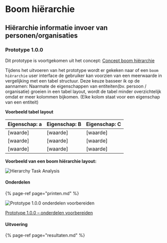 # Boom hiërarchie


## Hiërarchie informatie invoer van personen/organisaties


### Prototype 1.0.0
Dit prototype is voortgekomen uit het concept:
[Concept boom hiërarchie](https://app.gitbook.com/@jorik/s/project-blauwdruk/concepten/boom-hierarchie)

Tijdens het uitvoeren van het prototype wordt er gekeken naar of een `boom hiërarchie` user interface de gebruiker kan voorzien van een meerwaarde in vergelijking met een tabel structuur. Deze keuze basseer ik op de aannamen: Naarmate de eigenschappen van entiteiten(bv. persoon / organisatie) groeien in een tabel layout, wordt de tabel minder overzichtelijk omdat er meer kolommen bijkomen. (Elke kolom staat voor een eigenschap van een entiteit)


__Voorbeeld tabel layout__

| Eigenschap: a | Eigenschap: B | Eigenschap: C |
|---------------|---------------|---------------|
| [waarde]      | [waarde]      | [waarde]      |
| [waarde]      | [waarde]      | [waarde]      |
| [waarde]      | [waarde]      | [waarde]      |



__Voorbeeld van een boom hiërarchie layout:__

![Hierarchy Task Analysis](content/hta.png)



#### Onderdelen

{% page-ref page="printen.md" %}

![Prototype 1.0.0 onderdelen voorbereiden](content/prototype-1.0.0-components.jpg)

[Prototype 1.0.0 – onderdelen voorbereiden](content/prototype-1.0.0-components.jpg)

#### Uitvoering


{% page-ref page="resultaten.md" %}

